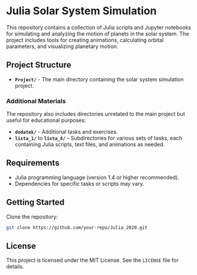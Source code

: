 # Julia Solar System Simulation

This repository contains a collection of Julia scripts and Jupyter notebooks for simulating and analyzing the motion of planets in the solar system. The project includes tools for creating animations, calculating orbital parameters, and visualizing planetary motion.

## Project Structure

- **`Project/`** - The main directory containing the solar system simulation project.

### Additional Materials

The repository also includes directories unrelated to the main project but useful for educational purposes:
- **`dodatek/`** - Additional tasks and exercises.
- **`lista_1/`** to **`lista_8/`** - Subdirectories for various sets of tasks, each containing Julia scripts, text files, and animations as needed.

## Requirements

- Julia programming language (version 1.4 or higher recommended).
- Dependencies for specific tasks or scripts may vary.

## Getting Started

Clone the repository:
```bash
git clone https://github.com/your-repo/Julia_2020.git
```

## License

This project is licensed under the MIT License. See the `LICENSE` file for details.
